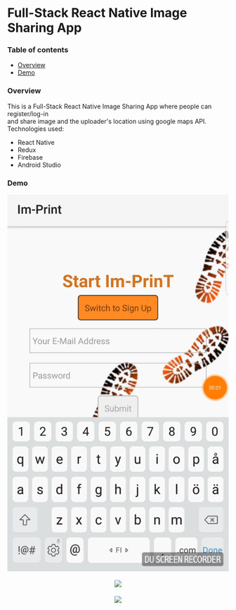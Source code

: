 # Full-Stack React Native Image Sharing App

### Table of contents

*   [Overview](#overview)
*   [Demo](#demo)

### Overview

This is a Full-Stack React Native Image Sharing App where people can register/log-in <br/>
and share image and the uploader's location using google maps API. <br/>
Technologies used:
*   React Native
*   Redux
*   Firebase
*   Android Studio

### Demo
<p align="center">
<img src="gifs/imprint1.gif"/>
<br/>
<br/>
<img src="gifs/imprint2.gif"/>
<br/>
<br/>
<img src="gifs/imprint3.gif"/>
</p>

